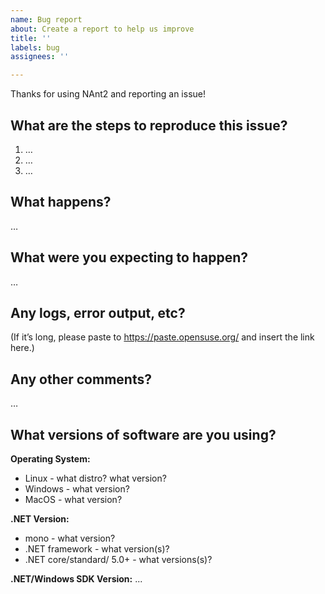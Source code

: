 ```yaml
---
name: Bug report
about: Create a report to help us improve
title: ''
labels: bug
assignees: ''

---
```


Thanks for using NAnt2 and reporting an issue!

What are the steps to reproduce this issue?
-------------------------------------------
1. …
2. …
3. …

What happens?
-------------
…

What were you expecting to happen?
----------------------------------
…

Any logs, error output, etc?
----------------------------
(If it’s long, please paste to https://paste.opensuse.org/ and insert the link here.)


Any other comments?
-------------------
…

What versions of software are you using?
----------------------------------------
**Operating System:**
* Linux - what distro? what version?
* Windows - what version?
* MacOS - what version?

**.NET Version:**
* mono - what version?
* .NET framework - what version(s)?
* .NET core/standard/ 5.0+ - what versions(s)?

**.NET/Windows SDK Version:** ...
